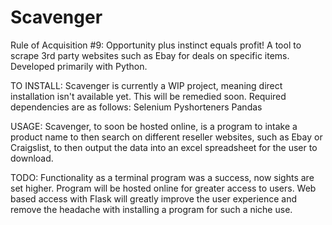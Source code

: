 # Scavenger
Rule of Acquisition #9: Opportunity plus instinct equals profit! A tool to scrape 3rd party websites such as Ebay for deals on specific items. Developed primarily with Python.

TO INSTALL:
  Scavenger is currently a WIP project, meaning direct installation isn't available yet. This will be remedied soon.
  Required dependencies are as follows:
    Selenium
    Pyshorteners
    Pandas

USAGE:
  Scavenger, to soon be hosted online, is a program to intake a product name to then search on different reseller websites, such as 
  Ebay or Craigslist, to then output the data into an excel spreadsheet for the user to download.

TODO:
  Functionality as a terminal program was a success, now sights are set higher. Program will be hosted online for greater access to
  users. Web based access with Flask will greatly improve the user experience and remove the headache with installing a program for such a niche use.